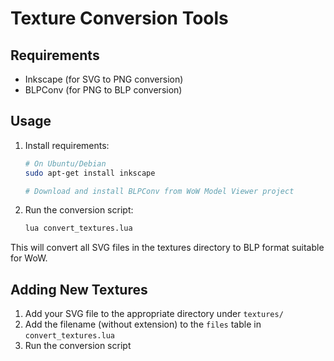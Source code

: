 # Texture Conversion Tools

## Requirements

- Inkscape (for SVG to PNG conversion)
- BLPConv (for PNG to BLP conversion)

## Usage

1. Install requirements:
   ```bash
   # On Ubuntu/Debian
   sudo apt-get install inkscape
   
   # Download and install BLPConv from WoW Model Viewer project
   ```

2. Run the conversion script:
   ```bash
   lua convert_textures.lua
   ```

This will convert all SVG files in the textures directory to BLP format suitable for WoW.

## Adding New Textures

1. Add your SVG file to the appropriate directory under `textures/`
2. Add the filename (without extension) to the `files` table in `convert_textures.lua`
3. Run the conversion script
